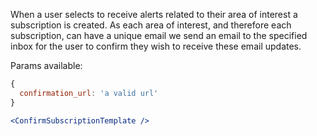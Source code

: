 When a user selects to receive alerts related to their area of interest a subscription is created. As each area of interest, and therefore each subscription, can have a unique email we send an email to the specified inbox for the user to confirm they wish to receive these email updates.

Params available:

```js static
{
  confirmation_url: 'a valid url'
}
```

```jsx
<ConfirmSubscriptionTemplate />
```